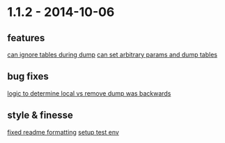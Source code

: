 1.1.2 - 2014-10-06
==================

## features
[can ignore tables during dump](https://github.com/alexfarrill/capistrano-mysqldump/pull/6)
[can set arbitrary params and dump tables](https://github.com/alexfarrill/capistrano-mysqldump/pull/8/files)

## bug fixes
[logic to determine local vs remove dump was backwards](https://github.com/alexfarrill/capistrano-mysqldump/pull/10)

## style & finesse

[fixed readme formatting](https://github.com/alexfarrill/capistrano-mysqldump/pull/5)
[setup test env](https://github.com/alexfarrill/capistrano-mysqldump/pull/7)